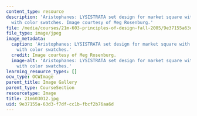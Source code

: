 ```yaml
---
content_type: resource
description: 'Aristophanes: LYSISTRATA set design for market square with house exterior,
  with color swatches. Image courtesy of Meg Rosenburg.'
file: /media/courses/21m-603-principles-of-design-fall-2005/9e37155a63d3f7dfcc1bfbcf2b76aa6d_21m603012.jpg
file_type: image/jpeg
image_metadata:
  caption: 'Aristophanes: LYSISTRATA set design for market square with house exterior,
    with color swatches.'
  credit: Image courtesy of Meg Rosenburg.
  image-alt: 'Aristophanes: LYSISTRATA set design for market square with house exterior,
    with color swatches.'
learning_resource_types: []
ocw_type: OCWImage
parent_title: Image Gallery
parent_type: CourseSection
resourcetype: Image
title: 21m603012.jpg
uid: 9e37155a-63d3-f7df-cc1b-fbcf2b76aa6d
---
```

